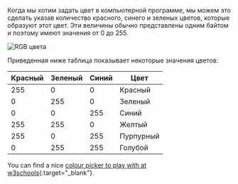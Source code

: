 Когда мы хотим задать цвет в компьютерной программе, мы можем это сделать указав количество красного, синего и зеленых цветов, которые образуют этот цвет. Эти величины обычно представлены одним байтом и поэтому имеют значения от 0 до 255.

![RGB цвета](images/RGB.gif)

Приведенная ниже таблица показывает некоторые значения цветов:

| Красный | Зеленый | Синий | Цвет      |
| ------- | ------- | ----- | --------- |
| 255     | 0       | 0     | Красный   |
| 0       | 255     | 0     | Зеленый   |
| 0       | 0       | 255   | Синий     |
| 255     | 255     | 0     | Желтый    |
| 255     | 0       | 255   | Пурпурный |
| 0       | 255     | 255   | Голубой   |

You can find a nice [colour picker to play with at w3schools](https://www.w3schools.com/colors/colors_rgb.asp){:target="_blank"}.